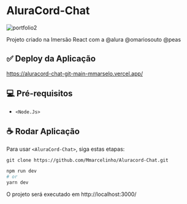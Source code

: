# AluraCord-Chat

![portfolio2](https://user-images.githubusercontent.com/97993630/191088481-7dc7dad4-3d24-468f-9928-f96b81cc24c5.png)

Projeto criado na Imersão React com a @alura @omariosouto @peas

## ✅ Deploy da Aplicação

https://aluracord-chat-git-main-mmarselo.vercel.app/

## 💻 Pré-requisitos

* `<Node.Js>` 

## ☕ Rodar Aplicação

Para usar `<AluraCord-Chat>`, siga estas etapas:

```git clone https://github.com/Mmarcelinho/Aluracord-Chat.git```

```bash
npm run dev
# or
yarn dev
```

O projeto será executado em http://localhost:3000/



